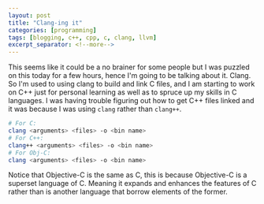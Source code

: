 ```yaml
---
layout: post
title: "Clang-ing it"
categories: [programming]
tags: [blogging, c++, cpp, c, clang, llvm]
excerpt_separator: <!--more-->
---
```


This seems like it could be a no brainer for some people but I was puzzled on this today for a few hours, hence I'm going to be talking about it. Clang.<!--more--> So I'm used to using clang to build and link C files, and I am starting to work on C++ just for personal learning as well as to spruce up my skills in C languages. I was having trouble figuring out how to get C++ files linked and it was because I was using `clang` rather than `clang++`.

```bash
# For C:
clang <arguments> <files> -o <bin name>
# For C++:
clang++ <arguments> <files> -o <bin name>
# For Obj-C:
clang <arguments> <files> -o <bin name>
```

Notice that Objective-C is the same as C, this is because Objective-C is a superset language of C. Meaning it expands and enhances the features of C rather than is another language that borrow elements of the former.
